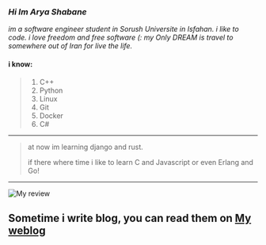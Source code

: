 ### _Hi Im Arya Shabane_

_im a software engineer student in Sorush Universite in Isfahan. i like to code. i love freedom and free software (:
my Only DREAM is travel to somewhere out of Iran for live the life._


#### **i know:**
> 1. C++
> 2. Python
> 3. Linux
> 4. Git
> 5. Docker
> 6. C#
---
> at now im learning django and rust.
> 
> if there where time i like to learn C and Javascript or even Erlang and Go!
---
![My review](https://github-readme-stats.vercel.app/api?username=shabane&show_icons=true&count_private=true&include_all_commits=true&theme=tokyonight)



## Sometime i write blog, you can read them on [My weblog](https://virgool.io/@m_shabane)
